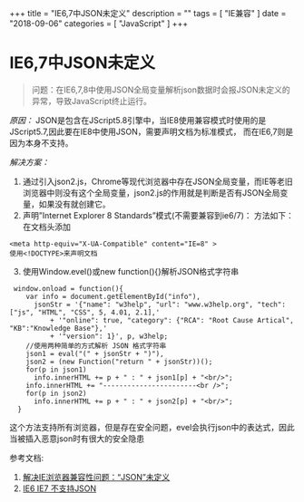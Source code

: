 +++
title = "IE6,7中JSON未定义"
description = ""
tags = [
    "IE兼容"
]
date = "2018-09-06"
categories = [
	"JavaScript"
]
+++
# IE6,7中JSON未定义
>问题：在IE6,7,8中使用JSON全局变量解析json数据时会报JSON未定义的异常，导致JavaScript终止运行。

*原因：* JSON是包含在JScript5.8引擎中，当IE8使用兼容模式时使用的是JScript5.7,因此要在IE8中使用JSON，需要声明文档为标准模式，
而在IE6,7则是因为本身不支持。

*解决方案：* 
1. 通过引入json2.js，Chrome等现代浏览器中存在JSON全局变量，而IE等老旧浏览器中则没有这个全局变量，json2.js的作用就是判断是否有JSON全局变量，如果没有就创建它。
2. 声明”Internet Explorer 8 Standards”模式(不需要兼容到ie6/7)： 
方法如下： 
在文档头添加
```
<meta http-equiv="X-UA-Compatible" content="IE=8" > 
使用<!DOCTYPE>来声明文档
```
3. 使用Window.evel()或new function(){}解析JSON格式字符串
```
 window.onload = function(){
    var info = document.getElementById("info"),
      jsonStr = '{"name": "w3help", "url": "www.w3help.org", "tech": ["js", "HTML", "CSS", 5, 4.01, 2.1],'
          + '"online": true, "category": {"RCA": "Root Cause Artical", "KB":"Knowledge Base"},'
          + '"version": 1}', p, w3help;
    //使用两种简单的方式解析 JSON 格式字符串
    json1 = eval("(" + jsonStr + ")"),
    json2 = (new Function("return " + jsonStr))();
    for(p in json1)
      info.innerHTML += p + " : " + json1[p] + "<br/>";
    info.innerHTML += "-----------------------<br />";
    for(p in json2)
      info.innerHTML += p + " : " + json2[p] + "<br/>";
  }
```
这个方法支持所有浏览器，但是存在安全问题，evel会执行json中的表达式，因此当被插入恶意json时有很大的安全隐患

参考文档:
1. [解决IE浏览器兼容性问题：“JSON”未定义](https://blog.csdn.net/liu865033503/article/details/78191521)
2. [IE6 IE7 不支持JSON](https://www.cnblogs.com/duanhuajian/p/3392856.html)